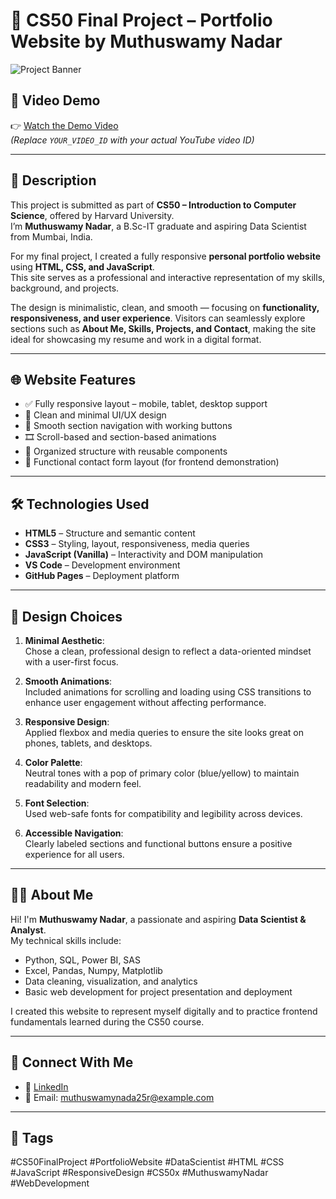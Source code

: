 # 📁 CS50 Final Project – Portfolio Website by Muthuswamy Nadar

![Project Banner](https://media.giphy.com/media/qgQUggAC3Pfv687qPC/giphy.gif)

## 🎥 Video Demo

👉 [Watch the Demo Video](https://youtu.be/JEhm47ZTSU4)  
*(Replace `YOUR_VIDEO_ID` with your actual YouTube video ID)*

---

## 🧾 Description

This project is submitted as part of **CS50 – Introduction to Computer Science**, offered by Harvard University.  
I’m **Muthuswamy Nadar**, a B.Sc-IT graduate and aspiring Data Scientist from Mumbai, India.

For my final project, I created a fully responsive **personal portfolio website** using **HTML, CSS, and JavaScript**.  
This site serves as a professional and interactive representation of my skills, background, and projects.

The design is minimalistic, clean, and smooth — focusing on **functionality, responsiveness, and user experience**. Visitors can seamlessly explore sections such as **About Me, Skills, Projects, and Contact**, making the site ideal for showcasing my resume and work in a digital format.

---

## 🌐 Website Features

- ✅ Fully responsive layout – mobile, tablet, desktop support
- 🎯 Clean and minimal UI/UX design
- 🔄 Smooth section navigation with working buttons
- 🎞️ Scroll-based and section-based animations
- 🧠 Organized structure with reusable components
- 💬 Functional contact form layout (for frontend demonstration)

---



## 🛠️ Technologies Used

- **HTML5** – Structure and semantic content
- **CSS3** – Styling, layout, responsiveness, media queries
- **JavaScript (Vanilla)** – Interactivity and DOM manipulation
- **VS Code** – Development environment
- **GitHub Pages** – Deployment platform

---

## 🎨 Design Choices

1. **Minimal Aesthetic**:  
   Chose a clean, professional design to reflect a data-oriented mindset with a user-first focus.

2. **Smooth Animations**:  
   Included animations for scrolling and loading using CSS transitions to enhance user engagement without affecting performance.

3. **Responsive Design**:  
   Applied flexbox and media queries to ensure the site looks great on phones, tablets, and desktops.

4. **Color Palette**:  
   Neutral tones with a pop of primary color (blue/yellow) to maintain readability and modern feel.

5. **Font Selection**:  
   Used web-safe fonts for compatibility and legibility across devices.

6. **Accessible Navigation**:  
   Clearly labeled sections and functional buttons ensure a positive experience for all users.

---

## 👨‍💼 About Me

Hi! I'm **Muthuswamy Nadar**, a passionate and aspiring **Data Scientist & Analyst**.  
My technical skills include:

- Python, SQL, Power BI, SAS  
- Excel, Pandas, Numpy, Matplotlib  
- Data cleaning, visualization, and analytics  
- Basic web development for project presentation and deployment

I created this website to represent myself digitally and to practice frontend fundamentals learned during the CS50 course.

---

## 🔗 Connect With Me

- 💼 [LinkedIn](https://www.linkedin.com/in/nadarmuthuswamy/)
- 📧 Email: [muthuswamynada25r@example.com](mailto:muthuswamynadar25@example.com)

---

## 📌 Tags

#CS50FinalProject #PortfolioWebsite #DataScientist #HTML #CSS #JavaScript #ResponsiveDesign #CS50x #MuthuswamyNadar #WebDevelopment



